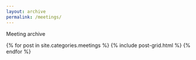 ```yaml
---
layout: archive
permalink: /meetings/
---
```


Meeting archive

<div class="tiles">
{% for post in site.categories.meetings %}
  {% include post-grid.html %}
{% endfor %}
</div><!-- /.tiles -->